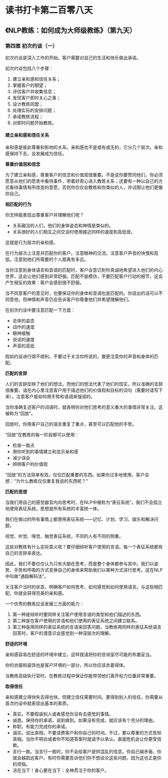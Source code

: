 读书打卡第二百零八天
===

《NLP教练：如何成为大师级教练》（第九天）
---

### 第四章 初次约谈（一）

初次约谈是深入工作的开始。客户需要对自己的生活和快乐做出承诺。

初次约谈包括八个步骤：
1. 建立亲和感和信任关系；
2. 掌握客户的期望；
3. 评估客户并收集信息；
4. 发现客户即时关心之事；
5. 设计教练同盟；
6. 处理实际的安排问题；
7. 承诺教练流程；
8. 对即时问题开始教练。

#### 建立亲和感和信任关系

亲和感是彼此尊重和影响的关系。亲和感也不是或有或无的，它分几个层次。亲和感保持下去，会发展成为信任。

**尊重价值观和信念**

为了建立亲和感，尊重客户的信念和价值观很重要。不是说你要赞同他们，你必须愿意从他们的愿景中看待事件，带着好奇心进入教练关系；还要有一种以自己的方式看待事情有所改变的意愿，否则你仅仅会教练和你类似的人，并试图让他们更像你自己。

**相匹配的行为**

你怎样能表现出尊重客户并理解他们呢？
* 关系融洽的人们，他们的身体姿态和神情是类似的。
* 关系很好的人们相互之间交谈时使用接近同样的速度和高低音。

这就是行为层次的亲和感。

在行为层次上注意并匹配你的客户。注意眼神的交流。注意客户声音的快慢和高低。注意到他们所需要的个人距离有多远。

当你注意到身体语言和音调的匹配时，客户会意识到你真诚地希望进入他们的内心世界，这会让他们感到非常舒服。匹配不是模仿，不要匹配客户行动的细节，这会产生相反的效果：客户会感到很不舒服。

当不同意客户的意见时，也要保证你的身体和音调也是匹配的。你说出的话可以不同意他，但神情和声音仍会告诉客户你尊重他们并希望理解他们。

在初次约谈中要注意匹配一下方面：
* 总体的姿态
* 动作的速度
* 眼神接触
* 说话的速度
* 声音的高低

假如约谈进行得不顺利，不要过于关注你所说的，要更注意你的声音和身体的匹配。

**匹配的言辞**

人们的言辞反映了他们的想法，而他们的想法代表了他们的现实，所以准确的言辞很重要。请在内心里注意客户用于描述他们的价值观和目标的词句（需要时请写下来）。注意客户是如何用手势和语调来强调的。

当你准确复述客户的词语时，就表明你对他们思考的意义重大的事情非常关注。这被称为“回放”。

回放时，你用客户自己的语言重复了重点，甚至可以匹配他的手势。

“回放”在教练的每一阶段都可以使用：
* 检查一致点
* 用你听到的事情建立和显示亲和感
* 减少误会
* 辨明客户的价值观

“回放”的方法简单有效。仅仅匹配重要的东西。如果你过多地使用，客户会想：“为什么教练仅仅重复我说的东西呢？”

**匹配的思想**

当我们用自己的感觉器官内向思考时，在NLP中被称为“表征系统”。我们不会孤立地使用表征系统。思想是所有系统的丰富统一体。

我们在做过的所有事情上都使用表征系统——记忆、计划、学习、娱乐和解决问题。

视觉、听觉、嗅觉、触觉表征系统，不同的人有不同的侧重。

这些对教练有什么实际意义呢？要仔细倾听客户使用的言语。每一个表征系统都有自己的言辞来表达。

因此，我们不要仅仅认为只有大脑在思考，而是整个身体都参与其中。我们以姿势、手势和呼吸的方式变换自己的身体来帮助我们以某种方式进行思考。这在NLP中叫做“通路解码法”。

关注客户当时的状态，明确客户如何思考、如何感觉和如何使用语言。与这些相匹配，你就会获得完美的亲和感。

一个优秀的教练应该发展三方面的能力：
1. 第一种是倾听时要同样关注客户使用言语的类型和他们描述的东西。
2. 第二种是在客户使用的言语和他们使用的表征系统之间建立联系。
3. 第三种是用同样的表征系统的言语来回答问题。当教练用同样的表征系统语言回答时，客户的潜意识会感觉到一种深层次的理解。

**舒适的环境**

亲和感容易在舒适的环境中建立，这样就请把你的咨询室尽可能的布置妥当。

你的衣服和装饰也是客户环境的一部分，所以你应该衣着得体。

当教练高级执行官时，在教练过程中保证你能带领他们离开权力位置非常重要。

**取得信任**

亲和感建立得快失去得也快，但建立信任需要时间。要得到别人的信任，你需要从首次约谈中就表现出基本的素质。
* 真实。不要假装别人或者感觉你没有去感觉的事情。
* 诚恳。保持你的承诺，说到做到。如果没有完成，就应该有个充分的理由。
* 称职。有能力完成你的承诺。
* 诚实。说出真相，不要浪费客户和你自己的时间。不过，要以尊重的方式告知真相。当你不明白或者你不知道答案时就请予以承认。直面危机会让你更受信赖。
* 言行一致。当言行一致时，你不会给客户提供混乱的信息。你自己越矛盾，你就会越疏远客户。有时你需要告诉他们你不想谈论这些问题，因为这也正是你的烦恼。
* 活在当下！身心要在当下：全神贯注于你的客户。